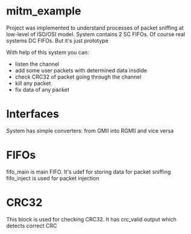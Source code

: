 # mitm_example

Project was implemented to understand processes of packet sniffing at low-level of ISO/OSI model.
System contains 2 SC FIFOs. Of course real systems DC FIFOs. But it's just prototype

With help of this system you can:
* listen the channel
* add some user packets with determined data insdide
* check CRC32 of packet going through the channel
* kill any packet
* fix data of any packet

# Interfaces
System has simple converters: from GMII into RGMII and vice versa

# FIFOs
fifo_main is main FIFO. It's udef for storing data for packet sniffing
fifo_inject is used for packet injection

# CRC32
This block is used for checking CRC32. It has crc_valid output which detects
correct CRC
